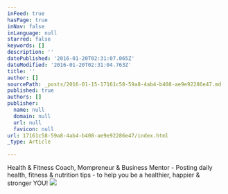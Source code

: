```yaml
---
inFeed: true
hasPage: true
inNav: false
inLanguage: null
starred: false
keywords: []
description: ''
datePublished: '2016-01-20T02:31:07.065Z'
dateModified: '2016-01-20T02:31:04.763Z'
title: ''
author: []
sourcePath: _posts/2016-01-15-17161c58-59a8-4ab4-b408-ae9e92286e47.md
published: true
authors: []
publisher:
  name: null
  domain: null
  url: null
  favicon: null
url: 17161c58-59a8-4ab4-b408-ae9e92286e47/index.html
_type: Article

---
```

Health & Fitness Coach, Mompreneur & Business Mentor - Posting daily health, fitness & nutrition tips - to help you be a healthier, happier & stronger YOU!
![](https://s3-us-west-2.amazonaws.com/the-grid-img/p/71d3efaf109e2287deea6bcdedfff5d65f36c1d3.jpg)
